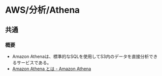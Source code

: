 # AWS/分析/Athena

## 共通

### 概要

- Amazon Athenaは、標準的なSQLを使用してS3内のデータを直接分析できるサービスである。
- [Amazon Athena とは - Amazon Athena](https://docs.aws.amazon.com/ja_jp/athena/latest/ug/what-is.html)

